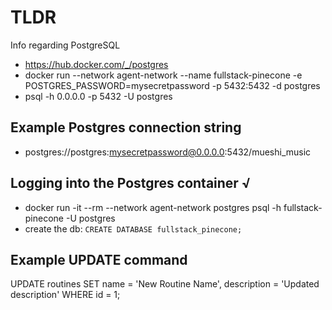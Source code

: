 # TLDR

Info regarding PostgreSQL

- https://hub.docker.com/_/postgres
- docker run --network agent-network --name fullstack-pinecone -e POSTGRES_PASSWORD=mysecretpassword -p 5432:5432 -d postgres
- psql -h 0.0.0.0 -p 5432 -U postgres

## Example Postgres connection string

- postgres://postgres:mysecretpassword@0.0.0.0:5432/mueshi_music

## Logging into the Postgres container √

- docker run -it --rm --network agent-network postgres psql -h fullstack-pinecone -U postgres
- create the db: `CREATE DATABASE fullstack_pinecone;`

## Example UPDATE command

UPDATE routines
SET name = 'New Routine Name', description = 'Updated description'
WHERE id = 1;